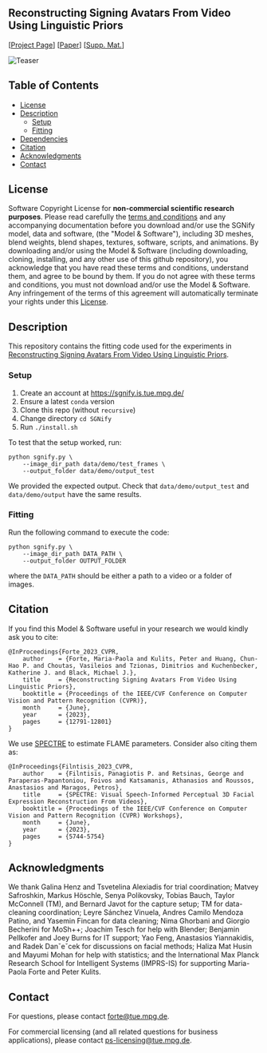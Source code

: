 ## Reconstructing Signing Avatars From Video Using Linguistic Priors

[[Project Page](https://sgnify.is.tue.mpg.de/)] 
[[Paper](https://openaccess.thecvf.com/content/CVPR2023/papers/Forte_Reconstructing_Signing_Avatars_From_Video_Using_Linguistic_Priors_CVPR_2023_paper.pdf)]
[[Supp. Mat.](https://openaccess.thecvf.com/content/CVPR2023/supplemental/Forte_Reconstructing_Signing_Avatars_CVPR_2023_supplemental.pdf)]

![Teaser](https://sgnify.is.tue.mpg.de/media/upload/teaser.png)

## Table of Contents
  * [License](#license)
  * [Description](#description)
    * [Setup](#setup)
    * [Fitting](#fitting)
  * [Dependencies](#dependencies)
  * [Citation](#citation)
  * [Acknowledgments](#acknowledgments)
  * [Contact](#contact)


## License

Software Copyright License for **non-commercial scientific research purposes**.
Please read carefully the [terms and conditions](https://github.com/MPForte/sgnify/blob/master/LICENSE) and any accompanying documentation before you download and/or use the SGNify model, data and software, (the "Model & Software"), including 3D meshes, blend weights, blend shapes, textures, software, scripts, and animations. By downloading and/or using the Model & Software (including downloading, cloning, installing, and any other use of this github repository), you acknowledge that you have read these terms and conditions, understand them, and agree to be bound by them. If you do not agree with these terms and conditions, you must not download and/or use the Model & Software. Any infringement of the terms of this agreement will automatically terminate your rights under this [License](./LICENSE).

## Description

This repository contains the fitting code used for the experiments in [Reconstructing Signing Avatars From Video Using Linguistic Priors](https://sgnify.is.tue.mpg.de/).

### Setup
1. Create an account at https://sgnify.is.tue.mpg.de/
2. Ensure a latest `conda` version
2. Clone this repo (without `recursive`)
4. Change directory `cd SGNify`
5. Run `./install.sh`

To test that the setup worked, run:
```Shell
python sgnify.py \
    --image_dir_path data/demo/test_frames \
    --output_folder data/demo/output_test
```
We provided the expected output.
Check that `data/demo/output_test` and `data/demo/output` have the same results.

### Fitting 
Run the following command to execute the code:
```Shell
python sgnify.py \
    --image_dir_path DATA_PATH \
    --output_folder OUTPUT_FOLDER
```
where the `DATA_PATH` should be either a path to a video or a folder of images.

## Citation

If you find this Model & Software useful in your research we would kindly ask you to cite:

```
@InProceedings{Forte_2023_CVPR,
    author    = {Forte, Maria-Paola and Kulits, Peter and Huang, Chun-Hao P. and Choutas, Vasileios and Tzionas, Dimitrios and Kuchenbecker, Katherine J. and Black, Michael J.},
    title     = {Reconstructing Signing Avatars From Video Using Linguistic Priors},
    booktitle = {Proceedings of the IEEE/CVF Conference on Computer Vision and Pattern Recognition (CVPR)},
    month     = {June},
    year      = {2023},
    pages     = {12791-12801}
}
```

We use [SPECTRE](https://github.com/filby89/spectre) to estimate FLAME parameters. Consider also citing them as:
```
@InProceedings{Filntisis_2023_CVPR,
    author    = {Filntisis, Panagiotis P. and Retsinas, George and Paraperas-Papantoniou, Foivos and Katsamanis, Athanasios and Roussos, Anastasios and Maragos, Petros},
    title     = {SPECTRE: Visual Speech-Informed Perceptual 3D Facial Expression Reconstruction From Videos},
    booktitle = {Proceedings of the IEEE/CVF Conference on Computer Vision and Pattern Recognition (CVPR) Workshops},
    month     = {June},
    year      = {2023},
    pages     = {5744-5754}
}
```

## Acknowledgments

We thank Galina Henz and Tsvetelina Alexiadis for trial coordination; Matvey Safroshkin, Markus Höschle, Senya Polikovsky, Tobias Bauch, Taylor McConnell (TM), and Bernard Javot for the capture setup; TM for data-cleaning coordination; Leyre Sánchez Vinuela, Andres Camilo Mendoza Patino, and Yasemin Fincan for data cleaning; Nima Ghorbani and Giorgio Becherini for MoSh++; Joachim Tesch for help with Blender; Benjamin Pellkofer and Joey Burns for IT support; Yao Feng, Anastasios Yiannakidis, and Radek Danˇeˇcek for discussions on facial methods; Haliza Mat Husin and Mayumi Mohan for help with statistics; and the International Max Planck Research School for Intelligent Systems (IMPRS-IS) for supporting Maria-Paola Forte and Peter Kulits.

## Contact

For questions, please contact [forte@tue.mpg.de](mailto:forte@tue.mpg.de). 

For commercial licensing (and all related questions for business applications), please contact [ps-licensing@tue.mpg.de](mailto:ps-licensing@tue.mpg.de).
